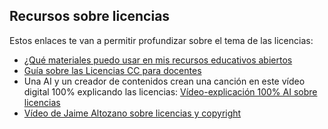 ## Recursos sobre licencias

Estos enlaces te van a permitir profundizar sobre el tema de las licencias:

* [¿Qué materiales puedo usar en mis recursos educativos abiertos](https://cedec.intef.es/que-materiales-puedo-utilizar-al-crear-mis-recursos-educativos-abiertos/)
* [Guía sobre las Licencias CC para docentes](https://descargas.intef.es/cedec/proyectoedia/guias/contenidos/guiadelicencias/licencias_creative_commons.html)
* Una AI y un creador de contenidos crean una canción en este vídeo digital 100% explicando las licencias: [Vídeo-explicación 100% AI sobre licencias](https://www.youtube.com/watch?v=60-gSZ0uXB8)
* [Vídeo de Jaime Altozano sobre licencias y copyright](https://www.youtube.com/watch?v=4xJw0JIC2BA)
